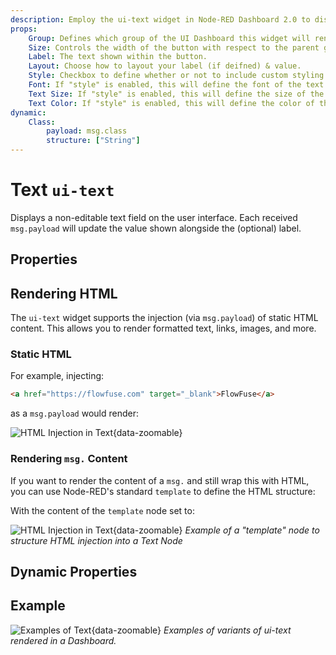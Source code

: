 ```yaml
---
description: Employ the ui-text widget in Node-RED Dashboard 2.0 to display static or dynamic text content elegantly on your dashboard.
props:
    Group: Defines which group of the UI Dashboard this widget will render in.
    Size: Controls the width of the button with respect to the parent group. Maximum value is the width of the group.
    Label: The text shown within the button.
    Layout: Choose how to layout your label (if deifned) & value.
    Style: Checkbox to define whether or not to include custom styling for the text. Enabling this will then show the below options.
    Font: If "style" is enabled, this will define the font of the text.
    Text Size: If "style" is enabled, this will define the size of the text.
    Text Color: If "style" is enabled, this will define the color of the text.
dynamic:
    Class:
        payload: msg.class
        structure: ["String"]
---
```


<script setup>
    import { ref } from 'vue'
    import FlowViewer from '../../components/FlowViewer.vue'
    import ExampleHTMLInjection from '../../examples/ui-text-html-injection.json'

    const examples = ref({
      'html-injection': ExampleHTMLInjection
    })
</script>


# Text `ui-text`
 
Displays a non-editable text field on the user interface. Each received `msg.payload` will update the value shown alongside the (optional) label.

## Properties

<PropsTable/>

## Rendering HTML

The `ui-text` widget supports the injection (via `msg.payload`) of static HTML content. This allows you to render formatted text, links, images, and more. 

### Static HTML

For example, injecting:

```html
<a href="https://flowfuse.com" target="_blank">FlowFuse</a>
```

as a `msg.payload` would render:

![HTML Injection in Text](/images/node-examples/ui-text-html-injection.png "HTML Injection in Text"){data-zoomable}

### Rendering `msg.` Content

If you want to render the content of a `msg.` and still wrap this with HTML, you can use Node-RED's standard `template` to define the HTML structure:

<FlowViewer :flow="examples['html-injection']" height="200px"/>

With the content of the `template` node set to:

![HTML Injection in Text](/images/node-examples/ui-text-html-example.png "HTML Injection in Text"){data-zoomable}
_Example of a "template" node to structure HTML injection into a Text Node_

## Dynamic Properties

<DynamicPropsTable/>

## Example

![Examples of Text](/images/node-examples/ui-text.png "Examples of Text"){data-zoomable}
*Examples of variants of ui-text rendered in a Dashboard.*
